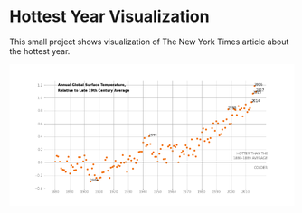 # Hottest Year Visualization

This small project shows visualization of The New York Times article about the hottest year.

![Hottest_Year_Visualization](data/hottest_year_visualization.png)
